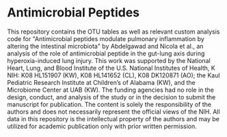 # Antimicrobial Peptides

This repository contains the OTU tables as well as relevant custom analysis code for "Antimicrobial peptides modulate pulmonary inflammation by altering the intestinal microbiota" by Abdelgawad and Nicola et al., an analysis of the role of antimicrobial peptide in the gut-lung axis during hyperoxia-induced lung injury. This work was supported by the National Heart, Lung, and Blood Institute of the U.S. National Institutes of Health, K NIH: K08 HL151907 (KW), K08 HL141652 (CL), K08 DK120871 (AO); the Kaul Pediatric Research Institute at Children’s of Alabama (KW), and the Microbiome Center at UAB (KW). The funding agencies had no role in the design, conduct, and analysis of the study or in the decision to submit the manuscript for publication. The content is solely the responsibility of the authors and does not necessarily represent the official views of the NIH. All data in this repository is the intellectual property of the authors and may be utilized for academic publication only with prior written permission.
